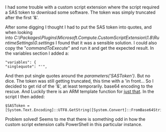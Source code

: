 ﻿I had some trouble with a custom script extension where the script
required a SAS token to download some software. The token was simply
truncated after the first \'&\'.

After some digging I thought I had to put the SAS token into quotes, and
when looking
into *C:\\Packages\\Plugins\\Microsoft.Compute.CustomScriptExtension\\1.8\\RuntimeSettings\\0.settings*
I found that it was a sensible solution. I could also copy the
\"*commandToExecute*\" and run it and get the expected result. In the
variables section I added a:
```
"variables": {
"singlequote": "'",
```
And then put single quotes around the *parameters(\'SASToken\')*. But no
dice. The token was still getting truncated, this time with a \'in
front\...
So I decided to get rid of the \'&\', at least temporarily. base64
encoding to the rescue. And Luckily there is an ARM template function
for [just
that](https://azure.microsoft.com/en-us/documentation/articles/resource-group-template-functions/#base64).
In the script I then added:
```
$SASToken = [System.Text.Encoding]::UTF8.GetString([System.Convert]::FromBase64String($SASToken))
```
Problem solved!
Seems to me that there is something odd in how the custom script
extension calls PowerShell in this particular instance.
```
```
